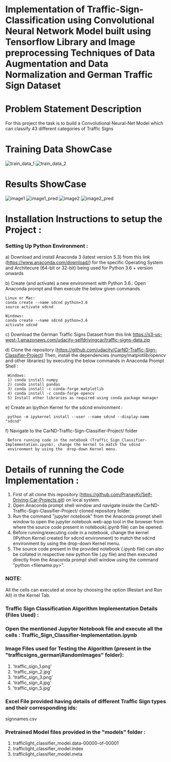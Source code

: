 # Implementation of Traffic-Sign-Classification using Convolutional Neural Network Model built using Tensorflow Library and Image preprocessing Techniques of Data Augmentation and Data Normalization and German Traffic Sign Dataset 

# Problem Statement Description
For this project the task is to build a Convolutional Neural-Net Model which can classify 43 different categories of Traffic Signs

# Training Data ShowCase 
![train_data_1](https://user-images.githubusercontent.com/25223180/53285884-7175b780-378c-11e9-90d3-aee741ce206b.PNG)
![train_data_2](https://user-images.githubusercontent.com/25223180/53285888-78042f00-378c-11e9-978e-d10cb319d0c4.PNG)
# Results ShowCase
![image1](https://user-images.githubusercontent.com/25223180/53285705-bba96980-3789-11e9-8add-7f1b2e19d1ed.PNG)
![image1_pred](https://user-images.githubusercontent.com/25223180/53285709-c237e100-3789-11e9-9aca-51687340a055.PNG)
![image2](https://user-images.githubusercontent.com/25223180/53285714-cf54d000-3789-11e9-94c2-f2f35d3b5c87.PNG)
![image2_pred](https://user-images.githubusercontent.com/25223180/53285718-d976ce80-3789-11e9-8978-d0fd1e967a49.PNG)
# Installation Instructions to setup the Project :
### Setting Up Python Environment :
  a) Download and install Anaconda 3 (latest version 5.3) from this link (https://www.anaconda.com/download/)
    for the specific Operating System and Architecure (64-bit or 32-bit) being used
    for Python 3.6 + version onwards
    
  b) Create (and activate) a new environment with Python 3.6.:
    Open Anaconda prompt and then execute the below given commands
    
    Linux or Mac:
    conda create --name sdcnd python=3.6
    source activate sdcnd
    
    Windows:
    conda create --name sdcnd python=3.6 
    activate sdcnd
    
  c) Download the German Traffic Signs Dataset from this link
     https://s3-us-west-1.amazonaws.com/udacity-selfdrivingcar/traffic-signs-data.zip
    
  d) Clone the repository (https://github.com/udacity/CarND-Traffic-Sign-Classifier-Project)
     Then, install the dependencies (numpy/matplotlib/opencv and other libraries) by executing the below commands in Anaconda Prompt 
     Shell :
     
     Windows:
     1) conda install numpy
     2) conda install pandas
     3) conda install -c conda-forge matplotlib     
     4) conda install -c conda-forge opencv
     5) Install other libraries as required using conda package manager
     
  e) Create an Ipython Kernel for the sdcnd environment :
      
     python -m ipykernel install --user --name sdcnd --display-name "sdcnd"   
          
  f) Navigate to the CarND-Traffic-Sign-Classifier-Project/ folder 
  
     Before running code in the notebook (Traffic_Sign_Classifier-Implementation.ipynb), change the kernel to match the sdcnd
     environment by using the  drop-down Kernel menu.
         
# Details of running the Code Implementation :
  1) First of all clone this repository (https://github.com/PranayKr/Self-Driving-Car-Projects.git) on local system.
  2) Open Anaconda prompt shell window and navigate inside the CarND-Traffic-Sign-Classifier-Project/ cloned repository folder.
  3) Run the command "jupyter notebook" from the Anaconda prompt shell window to open the jupyter notebook web-app tool in the browser
     from where the source code present in notebook(.ipynb file) can be opened.
  4) Before running/executing code in a notebook, change the kernel (IPython Kernel created for sdcnd environment) to match the sdcnd
     environment by using the drop-down Kernel menu.
  5) The source code present in the provided notebook (.ipynb file) can also be collated in respective new python
     file (.py file) and then executed directly from the Anaconda prompt shell window using the command "python <filename.py>". 
  
  ### NOTE:
  All the cells can executed at once by choosing the option (Restart and Run All) in the Kernel Tab.
  
  ### Traffic Sign Classification Algorithm Implementation Details (Files Used) :
  
  ### Open the mentioned Jupyter Notebook file and execute all the cells : Traffic_Sign_Classifier-Implementation.ipynb

  ### Image Files used for Testing the Algorithm (present in the "trafficsigns_german\RandomImages" folder):
  1) 'traffic_sign_1.png' 
  2) 'traffic_sign_2.jpg' 
  3) 'traffic_sign_3.png'
  4) 'traffic_sign_4.jpg'
  5) 'traffic_sign_5.jpg' 
  
  ### Excel File provided having details of different Traffic Sign types and their corresponding ids: 
  signnames.csv
  
  ### Pretrained Model files provided in the "models" folder :
  1) trafficlight_classifier_model.data-00000-of-00001
  2) trafficlight_classifier_model.index
  3) trafficlight_classifier_model.meta
      
      
